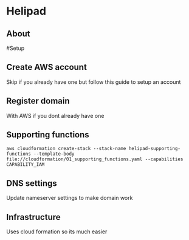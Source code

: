 # Helipad

## About


#Setup

## Create AWS account
Skip if you already have one but follow this guide to setup an account

## Register domain
With AWS if you dont already have one

## Supporting functions

`
aws cloudformation create-stack --stack-name helipad-supporting-functions --template-body file://cloudformation/01_supporting_functions.yaml --capabilities CAPABILITY_IAM
`


## DNS settings
Update nameserver settings to make domain work

## Infrastructure
Uses cloud formation so its much easier
